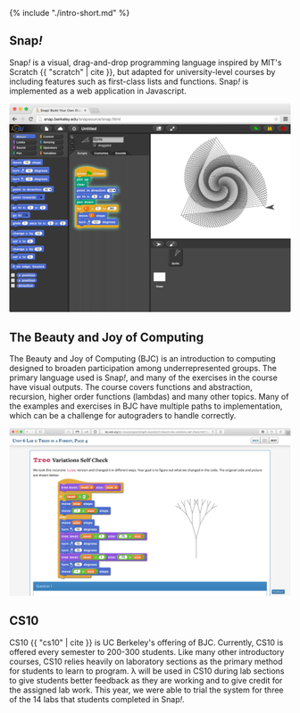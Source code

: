 
{% include "./intro-short.md" %}

## Snap<em>!</em>
Snap<em>!</em> is a visual, drag-and-drop programming language inspired by MIT's Scratch {{ "scratch" | cite }}, but adapted for university-level courses by including features such as first-class lists and functions. Snap<em>!</em> is implemented as a web application in Javascript. 

![An example Snap<em>!</em> program.](images/snap-basic.png)

## The Beauty and Joy of Computing
The Beauty and Joy of Computing (BJC) is an introduction to computing designed to broaden participation among underrepresented groups. The primary language used is Snap<em>!</em>, and many of the exercises in the course have visual outputs. The course covers functions and abstraction, recursion, higher order functions (lambdas) and many other topics. Many of the examples and exercises in BJC have multiple paths to implementation, which can be a challenge for autograders to handle correctly.

![A typical example of BJC curriculum which includes graphical output.](images/bjc-tree.png)

## CS10
CS10 {{ "cs10" | cite }} is UC Berkeley's offering of BJC. Currently, CS10 is offered every semester to 200-300 students. Like many other introductory courses, CS10 relies heavily on laboratory sections as the primary method for students to learn to program. λ will be used in CS10 during lab sections to give students better feedback as they are working and to give credit for the assigned lab work. This year, we were able to trial the system for three of the 14 labs that students completed in Snap<em>!</em>.
